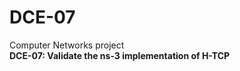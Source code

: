 # DCE-07
Computer Networks project<br>
<b>DCE-07: </b>
<b>Validate the ns-3 implementation of H-TCP</b>

